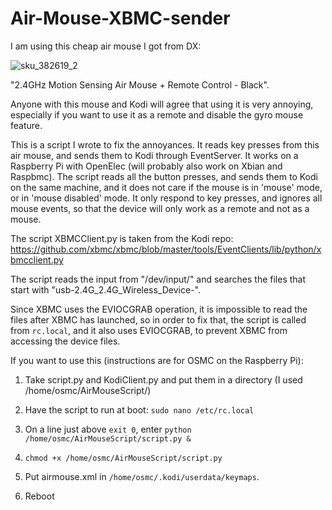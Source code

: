 Air-Mouse-XBMC-sender
=====================

I am using this cheap air mouse I got from DX:

![sku_382619_2](https://cloud.githubusercontent.com/assets/346211/9074842/4ab1ba32-3b0e-11e5-96f4-df719802ca3b.jpg)

"2.4GHz Motion Sensing Air Mouse + Remote Control - Black". 

Anyone with this mouse and Kodi will agree that using it is very annoying, especially if you want to use it as a remote and disable the gyro mouse feature.

This is a script I wrote to fix the annoyances. 
It reads key presses from this air mouse, and sends them to Kodi through EventServer.
It works on a Raspberry Pi with OpenElec (will probably also work on Xbian and Raspbmc).
The script reads all the button presses, and sends them to Kodi on the same machine, and it does not care if the mouse is in 'mouse' mode, or in 'mouse disabled' mode.
It only respond to key presses, and ignores all mouse events, so that the device will only work as a remote and not as a mouse.

The script XBMCClient.py is taken from the Kodi repo:
https://github.com/xbmc/xbmc/blob/master/tools/EventClients/lib/python/xbmcclient.py

The script reads the input from "/dev/input/" and searches the files that start with
"usb-2.4G_2.4G_Wireless_Device-".

Since XBMC uses the EVIOCGRAB operation, it is impossible to read the files after XBMC has launched, so in order to fix that, the script is called from ```rc.local```, and it also uses EVIOCGRAB, to prevent XBMC from accessing the device files.

If you want to use this (instructions are for OSMC on the Raspberry Pi):

1.  Take script.py and KodiClient.py and put them in a directory (I used /home/osmc/AirMouseScript/)

2.  Have the script to run at boot: ```sudo nano /etc/rc.local```

3.  On a line just above ```exit 0```, enter ```python /home/osmc/AirMouseScript/script.py &```

4.  ```chmod +x /home/osmc/AirMouseScript/script.py```

5.  Put airmouse.xml in ```/home/osmc/.kodi/userdata/keymaps```.

6.  Reboot
